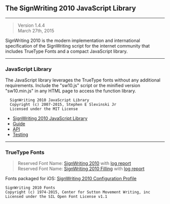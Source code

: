 ## The SignWriting 2010 JavaScript Library
- - - 
> Version 1.4.4  
March 27th, 2015


SignWriting 2010 is the modern implementation and international specification of the SignWriting script for the internet community that includes TrueType Fonts and a compact JavaScript library.

- - -

### JavaScript Library
The JavaScript library leverages the TrueType fonts without any additional requirements. Include the "sw10.js" script or the minified version "sw10.min.js" in any HTML page to access the function library. 

      SignWriting 2010 JavaScript Library
      Copyright (c) 2007-2015, Stephen E Slevinski Jr
      Licensed under the MIT License

- [SignWriting 2010 JavaScript Library](http://slevinski.github.io/sw10js)  
- [Guide](http://slevinski.github.io/sw10js/guide.html)  
- [API](http://slevinski.github.io/sw10js/api.html)  
- [Testing](http://slevinski.github.io/sw10js/tests)  

- - -

### TrueType Fonts
> Reserved Font Name: [SignWriting 2010](https://github.com/Slevinski/signwriting_2010_fonts/raw/master/fonts/SignWriting%202010.ttf) with [log report](https://github.com/Slevinski/signwriting_2010_fonts/raw/master/fonts/SignWriting%202010.log)  
Reserved Font Name: [SignWriting 2010 Filling](https://github.com/Slevinski/signwriting_2010_fonts/raw/master/fonts/SignWriting%202010%20Filling.ttf) with [log report](https://github.com/Slevinski/signwriting_2010_fonts/raw/master/fonts/SignWriting%202010%20Filling.log)  

Fonts packaged for iOS: [SignWriting 2010 Configuration Profile](https://github.com/Slevinski/signwriting_2010_fonts/raw/master/fonts/SignWriting%202010.mobileconfig)

    SignWriting 2010 Fonts
    Copyright (c) 1974-2015, Center for Sutton Movement Writing, inc
    Licensed under the SIL Open Font License v1.1
